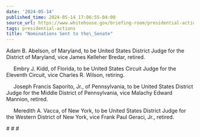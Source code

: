 ```yaml
---
date: '2024-05-14'
published_time: 2024-05-14 17:06:55-04:00
source_url: https://www.whitehouse.gov/briefing-room/presidential-actions/2024/05/14/nominations-sent-to-the-senate-146/
tags: presidential-actions
title: "Nominations Sent to the\_Senate"
---
```

 
Adam B. Abelson, of Maryland, to be United States District Judge for the
District of Maryland, vice James Kelleher Bredar, retired.

     Embry J. Kidd, of Florida, to be United States Circuit Judge for
the Eleventh Circuit, vice Charles R. Wilson, retiring.

     Joseph Francis Saporito, Jr., of Pennsylvania, to be United States
District Judge for the Middle District of Pennsylvania, vice Malachy
Edward Mannion, retired.

     Meredith A. Vacca, of New York, to be United States District Judge
for the Western District of New York, vice Frank Paul Geraci, Jr.,
retired.

  
\# \# \#
